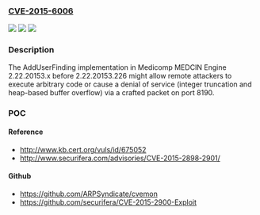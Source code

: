 ### [CVE-2015-6006](https://cve.mitre.org/cgi-bin/cvename.cgi?name=CVE-2015-6006)
![](https://img.shields.io/static/v1?label=Product&message=n%2Fa&color=blue)
![](https://img.shields.io/static/v1?label=Version&message=n%2Fa&color=blue)
![](https://img.shields.io/static/v1?label=Vulnerability&message=n%2Fa&color=brighgreen)

### Description

The AddUserFinding implementation in Medicomp MEDCIN Engine 2.22.20153.x before 2.22.20153.226 might allow remote attackers to execute arbitrary code or cause a denial of service (integer truncation and heap-based buffer overflow) via a crafted packet on port 8190.

### POC

#### Reference
- http://www.kb.cert.org/vuls/id/675052
- http://www.securifera.com/advisories/CVE-2015-2898-2901/

#### Github
- https://github.com/ARPSyndicate/cvemon
- https://github.com/securifera/CVE-2015-2900-Exploit

